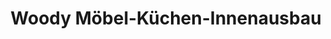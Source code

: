 ---
title: "Woody Möbel-Küchen-Innenausbau"
url: /tuebingen/woody-moebel-kuechen-innenausbau/
shop: Küchen
---